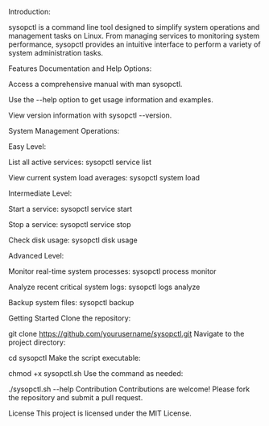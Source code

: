 Introduction:

sysopctl is a command line tool designed to simplify system operations and management tasks on Linux. From managing services to monitoring system performance, sysopctl provides an intuitive interface to perform a variety of system administration tasks.

Features
Documentation and Help Options:

Access a comprehensive manual with man sysopctl.

Use the --help option to get usage information and examples.

View version information with sysopctl --version.

System Management Operations:

Easy Level:

List all active services: sysopctl service list

View current system load averages: sysopctl system load

Intermediate Level:

Start a service: sysopctl service start <service-name>

Stop a service: sysopctl service stop <service-name>

Check disk usage: sysopctl disk usage

Advanced Level:

Monitor real-time system processes: sysopctl process monitor

Analyze recent critical system logs: sysopctl logs analyze

Backup system files: sysopctl backup <path>

Getting Started
Clone the repository:

git clone https://github.com/yourusername/sysopctl.git
Navigate to the project directory:

cd sysopctl
Make the script executable:

chmod +x sysopctl.sh
Use the command as needed:

./sysopctl.sh --help
Contribution
Contributions are welcome! Please fork the repository and submit a pull request.

License
This project is licensed under the MIT License.

